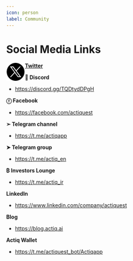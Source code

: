 ```yaml
---
icon: person
label: Community
---
```

# Social Media Links


<img style="float: left;" src="/assets/images/Twitternew.svg" width="50" height="50">[**Twitter**](https://twitter.com/actiqapp "**Twitter**")

**👾 Discord**
- https://discord.gg/TQDtydDPgH

**ⓕ Facebook**
- https://facebook.com/actiquest

**➣ Telegram channel**
- https://t.me/actiqapp

**➤ Telegram group**
- https://t.me/actiq_en

**₿ Investors Lounge**
- https://t.me/actiq_ir

**LinkedIn**
-  https://www.linkedin.com/company/actiquest

**Blog**
-  https://blog.actiq.ai

**Actiq Wallet**
-  https://t.me/actiquest_bot/Actiqapp

